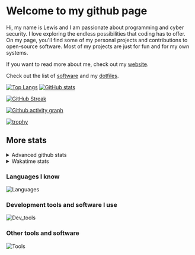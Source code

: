 # Welcome to my github page
Hi, my name is Lewis and I am passionate about programming and cyber security. I love exploring the endless possibilities that coding has to offer. On my page, you'll find some of my personal projects and contributions to open-source software. Most of my projects are just for fun and for my own systems.

If you want to read more about me, check out my [website](https://awesomelewis2007.github.io/).

Check out the list of [software](https://github.com/awesomelewis2007/awesomelewis2007/blob/master/software.md) and my [dotfiles](https://github.com/awesomelewis2007/dotfiles).



[![Top Langs](https://github-readme-stats.vercel.app/api/top-langs/?username=awesomelewis2007&hide=html,css,jupyter%20notebook&langs_count=10&layout=compact&theme=transparent&exclude_repo=GPT-code-repository)](https://github.com/anuraghazra/github-readme-stats) [![GitHub stats](https://github-readme-stats.vercel.app/api?username=awesomelewis2007&show_icons=true&theme=transparent)](https://github.com/anuraghazra/github-readme-stats)

[![GitHub Streak](https://streak-stats.demolab.com?user=Awesomelewis2007&theme=transparent)](https://git.io/streak-stats)

[![Github activity graph](https://github-readme-activity-graph.cyclic.app/graph?username=awesomelewis2007&theme=github-compact&area=true)](https://github.com/ashutosh00710/github-readme-activity-graph)

[![trophy](https://github-profile-trophy.vercel.app/?username=awesomelewis2007&theme=darkhub)](https://github.com/ryo-ma/github-profile-trophy)

## More stats
<details close>
<summary>Advanced github stats</summary>
<br>
  
![Metrics](https://raw.githubusercontent.com/awesomelewis2007/awesomelewis2007/master/github-metrics.svg)
  
</details>

<details close>
<summary>Wakatime stats</summary>
<br>

<!--START_SECTION:waka-->

```text
JavaScript   1 hr 34 mins    ████████░░░░░░░░░░░░░░░░░   32.18 %
Python       1 hr            █████▒░░░░░░░░░░░░░░░░░░░   20.73 %
HTML         44 mins         ███▓░░░░░░░░░░░░░░░░░░░░░   15.29 %
CSS          33 mins         ███░░░░░░░░░░░░░░░░░░░░░░   11.53 %
Markdown     28 mins         ██▒░░░░░░░░░░░░░░░░░░░░░░   09.68 %
C            6 mins          ▓░░░░░░░░░░░░░░░░░░░░░░░░   02.34 %
C++          5 mins          ▒░░░░░░░░░░░░░░░░░░░░░░░░   01.97 %
Docker       4 mins          ▒░░░░░░░░░░░░░░░░░░░░░░░░   01.48 %
Bash         3 mins          ▒░░░░░░░░░░░░░░░░░░░░░░░░   01.22 %
CSV          2 mins          ▒░░░░░░░░░░░░░░░░░░░░░░░░   00.91 %
JSON         2 mins          ▒░░░░░░░░░░░░░░░░░░░░░░░░   00.75 %
Text         2 mins          ▒░░░░░░░░░░░░░░░░░░░░░░░░   00.70 %
Rust         1 min           ░░░░░░░░░░░░░░░░░░░░░░░░░   00.47 %
Makefile     0 secs          ░░░░░░░░░░░░░░░░░░░░░░░░░   00.31 %
Git Config   0 secs          ░░░░░░░░░░░░░░░░░░░░░░░░░   00.28 %
```

<!--END_SECTION:waka-->
</details>

### Languages I know
![Languages](https://skillicons.dev/icons?i=python,cpp,cs,c,javascript,nodejs,dotnet,bash,css,html,rust)
### Development tools and software I use
![Dev_tools](https://skillicons.dev/icons?i=git,docker,github,googlecloud,vscode,visualstudio,raspberrypi,linux,powershell,replit)
### Other tools and software
![Tools](https://skillicons.dev/icons?i=blender,ps,pr,ai,xd,figma)
